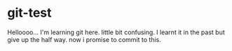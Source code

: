# git-test
Helloooo...
I'm learning git here.
little bit confusing.
I learnt it in the past but give up the half way.
now i promise to commit to this.